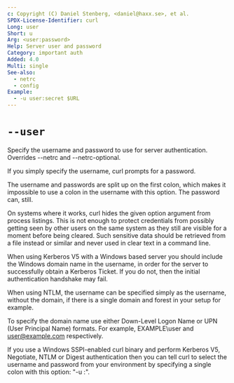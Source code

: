```yaml
---
c: Copyright (C) Daniel Stenberg, <daniel@haxx.se>, et al.
SPDX-License-Identifier: curl
Long: user
Short: u
Arg: <user:password>
Help: Server user and password
Category: important auth
Added: 4.0
Multi: single
See-also:
  - netrc
  - config
Example:
  - -u user:secret $URL
---
```


# `--user`

Specify the username and password to use for server authentication. Overrides
--netrc and --netrc-optional.

If you simply specify the username, curl prompts for a password.

The username and passwords are split up on the first colon, which makes it
impossible to use a colon in the username with this option. The password can,
still.

On systems where it works, curl hides the given option argument from process
listings. This is not enough to protect credentials from possibly getting seen
by other users on the same system as they still are visible for a moment
before being cleared. Such sensitive data should be retrieved from a file
instead or similar and never used in clear text in a command line.

When using Kerberos V5 with a Windows based server you should include the
Windows domain name in the username, in order for the server to successfully
obtain a Kerberos Ticket. If you do not, then the initial authentication
handshake may fail.

When using NTLM, the username can be specified simply as the username, without
the domain, if there is a single domain and forest in your setup for example.

To specify the domain name use either Down-Level Logon Name or UPN (User
Principal Name) formats. For example, EXAMPLE\user and user@example.com
respectively.

If you use a Windows SSPI-enabled curl binary and perform Kerberos V5,
Negotiate, NTLM or Digest authentication then you can tell curl to select the
username and password from your environment by specifying a single colon with
this option: "-u :".
